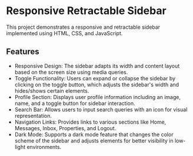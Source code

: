 # Responsive Retractable Sidebar

This project demonstrates a responsive and retractable sidebar implemented using HTML, CSS, and JavaScript.

## Features

- Responsive Design: The sidebar adapts its width and content layout based on the screen size using media queries.
- Toggle Functionality: Users can expand or collapse the sidebar by clicking on the toggle button, which adjusts the sidebar's width and hides/shows certain elements.
- Profile Section: Displays user profile information including an image, name, and a toggle button for sidebar interaction.
- Search Bar: Allows users to input search queries with an icon for visual representation.
- Navigation Links: Provides links to various sections like Home, Messages, Inbox, Properties, and Logout.
- Dark Mode: Supports a dark mode feature that changes the color scheme of the sidebar and adjusts elements for better visibility in low-light environments.
